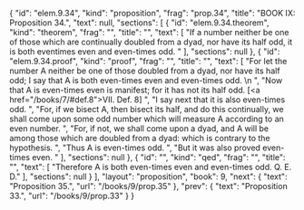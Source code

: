 {
  "id": "elem.9.34",
  "kind": "proposition",
  "frag": "prop.34",
  "title": "BOOK IX: Proposition 34.",
  "text": null,
  "sections": [
    {
      "id": "elem.9.34.theorem",
      "kind": "theorem",
      "frag": "",
      "title": "",
      "text": [
        "If a number neither be one of those which are continually doubled from a dyad, nor have its half odd, it is both eventimes even and even-times odd. "
      ],
      "sections": null
    },
    {
      "id": "elem.9.34.proof",
      "kind": "proof",
      "frag": "",
      "title": "",
      "text": [
        "For let the number A neither be one of those doubled from a dyad, nor have its half odd; I say that A is both even-times even and even-times odd. \n      ",
        "Now that A is even-times even is manifest; for it has not its half odd. [<a href=\"/books/7/#def.8\">VII. Def. 8</a>] ",
        "I say next that it is also even-times odd. ",
        "For, if we bisect A, then bisect its half, and do this continually, we shall come upon some odd number which will measure A according to an even number. ",
        "For, if not, we shall come upon a dyad, and A will be among those which are doubled from a dyad: which is contrary to the hypothesis. ",
        "Thus A is even-times odd. ",
        "But it was also proved even-times even. "
      ],
      "sections": null
    },
    {
      "id": "",
      "kind": "qed",
      "frag": "",
      "title": "",
      "text": [
        "Therefore A is both even-times even and even-times odd. Q. E. D."
      ],
      "sections": null
    }
  ],
  "layout": "proposition",
  "book": 9,
  "next": {
    "text": "Proposition 35.",
    "url": "/books/9/prop.35"
  },
  "prev": {
    "text": "Proposition 33.",
    "url": "/books/9/prop.33"
  }
}
